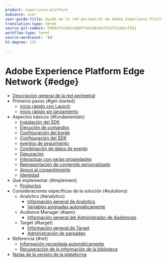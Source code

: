 ```yaml
---
product: experience-platform
audience: user
user-guide-title: Ayuda de la red perimetral de Adobe Experience Platform
translation-type: tm+mt
source-git-commit: 5998473c665cb80ffddc092847533f51d81cf581
workflow-type: tm+mt
source-wordcount: '89'
ht-degree: 12%

---
```



# Adobe Experience Platform Edge Network {#edge}

* [Descripción general de la red perimetral](home.md)
* Primeros pasos {#get-started}
   * [inicio rápido con Launch](getting-started/quick-start-with-launch.md)
   * [inicio rápido sin lanzamiento](getting-started/quick-start-without-launch.md)
* Aspectos básicos {#fundamentals}
   * [Instalación del SDK](fundamentals/installing-the-sdk.md)
   * [Ejecución de comandos](fundamentals/executing-commands.md)
   * [Configuración del borde](fundamentals/edge-configuration.md)
   * [Configuración del SDK](fundamentals/configuring-the-sdk.md)
   * [eventos de seguimiento](fundamentals/tracking-events.md)
   * [Combinación de datos de evento](fundamentals/merging-event-data.md)
   * [Depuración](fundamentals/debugging.md)
   * [Interactuar con varias propiedades](fundamentals/interacting-with-multiple-properties.md)
   * [Representación de contenido personalizado](fundamentals/rendering-personalization-content.md)
   * [Apoyo al consentimiento](fundamentals/supporting-consent.md)
   * [Identidad](fundamentals/identity.md)
* Qué implementar {#implement}
   * [Productos](what-to-implement/commerce.md)
* Consideraciones específicas de la solución {#solutions}
   * Analytics {#analytics}
      * [Información general de Analytics](solution-specific/analytics/analytics-overview.md)
      * [Variables asignadas automáticamente](solution-specific/analytics/automatically-mapped-vars.md)
   * Audience Manager {#aam}
      * [Información general del Administrador de Audiencias](solution-specific/audience-manager/audience-manager-overview.md)
   * Target {#target}
      * [Información general de Target](solution-specific/target/target-overview.md)
      * [Administración de parpadeo](solution-specific/target/flicker-management.md)
* Referencia {#ref}
   * [Información recopilada automáticamente](reference/automatic-information.md)
   * [Recuperación de la información de la biblioteca](reference/retrieving-library-information.md)
* [Notas de la versión de la plataforma](https://www.adobe.com/go/platform-release-notes-en)

